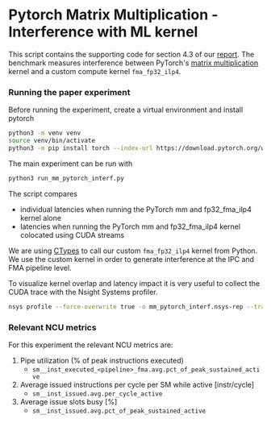 # Pytorch Matrix Multiplication - Interference with ML kernel
This script contains the supporting code for section 4.3 of our [report](https://arxiv.org/pdf/2501.16909). The benchmark measures interference between PyTorch's [matrix multiplication](https://pytorch.org/docs/stable/generated/torch.mm.html) kernel and a custom compute kernel `fma_fp32_ilp4`.

### Running the paper experiment
Before running the experiment, create a virtual environment and install pytorch
```bash
python3 -m venv venv
source venv/bin/activate
python3 -m pip install torch --index-url https://download.pytorch.org/whl/cu126
```

The main experiment can be run with
```bash
python3 run_mm_pytorch_interf.py
```
The script compares
- individual latencies when running the PyTorch mm and fp32_fma_ilp4 kernel alone
- latencies when running the PyTorch mm and fp32_fma_ilp4 kernel colocated using CUDA streams

We are using [CTypes](https://docs.python.org/3/library/ctypes.html) to call our custom `fma_fp32_ilp4` kernel from Python. We use the custom kernel in order to generate interference at the IPC and FMA pipeline level.

To visualize kernel overlap and latency impact it is very useful to collect the CUDA trace with the Nsight Systems profiler.
```bash
nsys profile --force-overwrite true -o mm_pytorch_interf.nsys-rep --trace cuda python3 run_mm_pytorch_interf.py
```

### Relevant NCU metrics
For this experiment the relevant NCU metrics are:
1. Pipe utilization (% of peak instructions executed)
    - `sm__inst_executed_<pipeline>_fma.avg.pct_of_peak_sustained_active`
2. Average issued instructions per cycle per SM while active [instr/cycle]
    - `sm__inst_issued.avg.per_cycle_active`
3. Average issue slots busy [%]
    - `sm__inst_issued.avg.pct_of_peak_sustained_active`